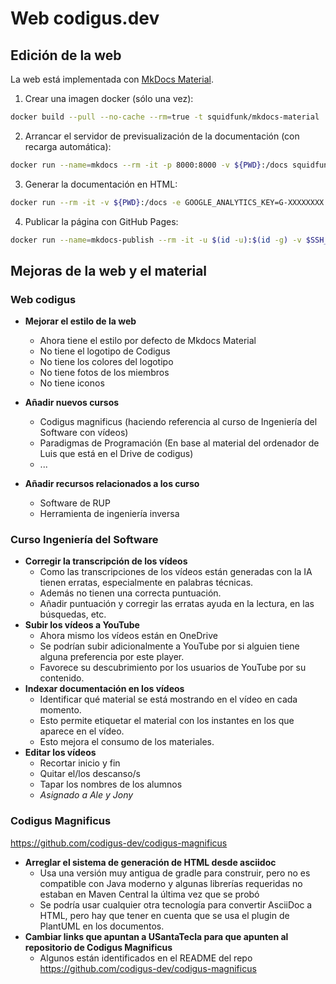 # Web codigus.dev

## Edición de la web

La web está implementada con [MkDocs Material](https://squidfunk.github.io/mkdocs-material/).

1. Crear una imagen docker (sólo una vez):

```bash
docker build --pull --no-cache --rm=true -t squidfunk/mkdocs-material .
```

2. Arrancar el servidor de previsualización de la documentación (con recarga automática):

```bash
docker run --name=mkdocs --rm -it -p 8000:8000 -v ${PWD}:/docs squidfunk/mkdocs-material
```

3. Generar la documentación en HTML:

```bash
docker run --rm -it -v ${PWD}:/docs -e GOOGLE_ANALYTICS_KEY=G-XXXXXXXX squidfunk/mkdocs-material build
```

4. Publicar la página con GitHub Pages:

```bash
docker run --name=mkdocs-publish --rm -it -u $(id -u):$(id -g) -v $SSH_AUTH_SOCK:/ssh-agent -e SSH_AUTH_SOCK=/ssh-agent -v ${PWD}:/docs squidfunk/mkdocs-material gh-deploy
```

## Mejoras de la web y el material

### Web codigus

* **Mejorar el estilo de la web**
    * Ahora tiene el estilo por defecto de Mkdocs Material
    * No tiene el logotipo de Codigus
    * No tiene los colores del logotipo
    * No tiene fotos de los miembros
    * No tiene iconos

* **Añadir nuevos cursos**    
    * Codigus magnificus (haciendo referencia al curso de Ingeniería del Software con vídeos)
    * Paradigmas de Programación (En base al material del ordenador de Luis que está en el Drive de codigus)
    * ...

* **Añadir recursos relacionados a los curso**
    * Software de RUP
    * Herramienta de ingeniería inversa

### Curso Ingeniería del Software

* **Corregir la transcripción de los vídeos**
    * Como las transcripciones de los vídeos están generadas con la IA tienen erratas, especialmente en palabras técnicas.
    * Además no tienen una correcta puntuación.
    * Añadir puntuación y corregir las erratas ayuda en la lectura, en las búsquedas, etc.
* **Subir los vídeos a YouTube**
    * Ahora mismo los vídeos están en OneDrive
    * Se podrían subir adicionalmente a YouTube por si alguien tiene alguna preferencia por este player.
    * Favorece su descubrimiento por los usuarios de YouTube por su contenido.
* **Indexar documentación en los vídeos**
    * Identificar qué material se está mostrando en el vídeo en cada momento.
    * Esto permite etiquetar el material con los instantes en los que aparece en el vídeo.
    * Esto mejora el consumo de los materiales.
* **Editar los vídeos**
    * Recortar inicio y fin
    * Quitar el/los descanso/s
    * Tapar los nombres de los alumnos
    * *Asignado a Ale y Jony*

### Codigus Magnificus

https://github.com/codigus-dev/codigus-magnificus

* **Arreglar el sistema de generación de HTML desde asciidoc**
    * Usa una versión muy antigua de gradle para construir, pero no es compatible con Java moderno y algunas librerías requeridas no estaban en Maven Central la última vez que se probó
    * Se podría usar cualquier otra tecnología para convertir AsciiDoc a HTML, pero hay que tener en cuenta que se usa el plugin de PlantUML en los documentos.
* **Cambiar links que apuntan a USantaTecla para que apunten al repositorio de Codigus Magnificus**
    * Algunos están identificados en el README del repo https://github.com/codigus-dev/codigus-magnificus